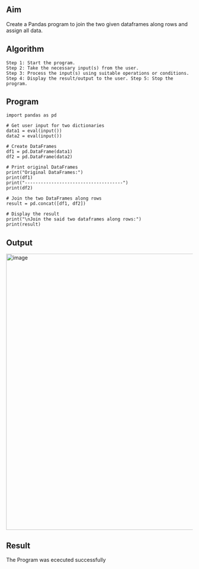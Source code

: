 
## Aim
Create a Pandas program to join the two given dataframes along rows and assign all data.



## Algorithm
```
Step 1: Start the program. 
Step 2: Take the necessary input(s) from the user. 
Step 3: Process the input(s) using suitable operations or conditions. 
Step 4: Display the result/output to the user. Step 5: Stop the program.

```
## Program
```
import pandas as pd

# Get user input for two dictionaries
data1 = eval(input())
data2 = eval(input())

# Create DataFrames
df1 = pd.DataFrame(data1)
df2 = pd.DataFrame(data2)

# Print original DataFrames
print("Original DataFrames:")
print(df1)
print("-------------------------------------")
print(df2)

# Join the two DataFrames along rows
result = pd.concat([df1, df2])

# Display the result
print("\nJoin the said two dataframes along rows:")
print(result)

```


## Output
<img width="1220" height="744" alt="image" src="https://github.com/user-attachments/assets/4c6fd73e-b705-4352-8ff6-b8511779c57d" />

## Result
The Program was ececuted successfully

